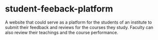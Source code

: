 # student-feeback-platform
A website that could serve as a platform for the students of an institute to submit their feedback and reviews for the courses they study. Faculty can also review their teachings and the course performance.
